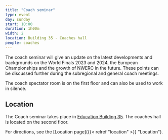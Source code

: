 ```yaml
---
title: "Coach seminar"
type: event
day: sunday
start: 10:00
duration: 1h00m
width: 2
location: Building 35 - Coaches hall
people: coaches
---
```

The coach seminar will give an update on the latest developments and backgrounds on the World Finals 2023 and 2024, the
European Championships and the growth of NWERC in the future. These points can be discussed further during the
subregional and general coach meetings.

The coach spectator room is on the first floor and can also be used to work in silence.

## Location
The Coach seminar takes place in [Education Building 35](https://map.tudelftcampus.nl/poi/education-building-35/).
The coaches hall is located on the second floor.

For directions, see the [Location page]({{< relref "location" >}} "Location").
